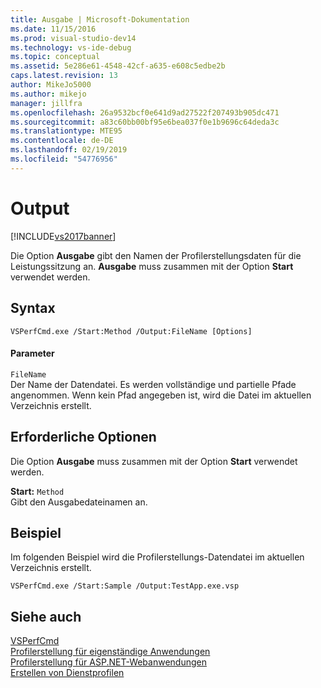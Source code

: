 ```yaml
---
title: Ausgabe | Microsoft-Dokumentation
ms.date: 11/15/2016
ms.prod: visual-studio-dev14
ms.technology: vs-ide-debug
ms.topic: conceptual
ms.assetid: 5e286e61-4548-42cf-a635-e608c5edbe2b
caps.latest.revision: 13
author: MikeJo5000
ms.author: mikejo
manager: jillfra
ms.openlocfilehash: 26a9532bcf0e641d9ad27522f207493b905dc471
ms.sourcegitcommit: a83c60bb00bf95e6bea037f0e1b9696c64deda3c
ms.translationtype: MTE95
ms.contentlocale: de-DE
ms.lasthandoff: 02/19/2019
ms.locfileid: "54776956"
---
```

# <a name="output"></a>Output
[!INCLUDE[vs2017banner](../includes/vs2017banner.md)]

Die Option **Ausgabe** gibt den Namen der Profilerstellungsdaten für die Leistungssitzung an. **Ausgabe** muss zusammen mit der Option **Start** verwendet werden.  
  
## <a name="syntax"></a>Syntax  
  
```  
VSPerfCmd.exe /Start:Method /Output:FileName [Options]  
```  
  
#### <a name="parameters"></a>Parameter  
 `FileName`  
 Der Name der Datendatei. Es werden vollständige und partielle Pfade angenommen. Wenn kein Pfad angegeben ist, wird die Datei im aktuellen Verzeichnis erstellt.  
  
## <a name="required-options"></a>Erforderliche Optionen  
 Die Option **Ausgabe** muss zusammen mit der Option **Start** verwendet werden.  
  
 **Start:** `Method`  
 Gibt den Ausgabedateinamen an.  
  
## <a name="example"></a>Beispiel  
 Im folgenden Beispiel wird die Profilerstellungs-Datendatei im aktuellen Verzeichnis erstellt.  
  
```  
VSPerfCmd.exe /Start:Sample /Output:TestApp.exe.vsp  
```  
  
## <a name="see-also"></a>Siehe auch  
 [VSPerfCmd](../profiling/vsperfcmd.md)   
 [Profilerstellung für eigenständige Anwendungen](../profiling/command-line-profiling-of-stand-alone-applications.md)   
 [Profilerstellung für ASP.NET-Webanwendungen](../profiling/command-line-profiling-of-aspnet-web-applications.md)   
 [Erstellen von Dienstprofilen](../profiling/command-line-profiling-of-services.md)
